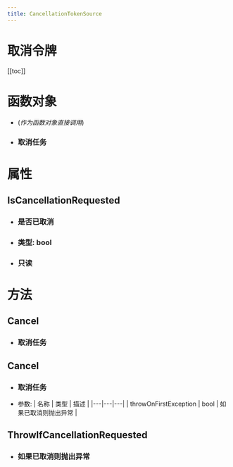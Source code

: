 ```yaml
---
title: CancellationTokenSource
---
```


<h1>取消令牌</h1>

[[toc]]

# 函数对象
  - (*作为函数对象直接调用*)
  - ### 取消任务
# 属性
## IsCancellationRequested
- ### 是否已取消
- ### 类型: bool
- ### 只读
# 方法
## Cancel
- ### 取消任务
## Cancel
- ### 取消任务
- 参数:
    | 名称 | 类型 | 描述 |
    |---|---|---|
   | throwOnFirstException | bool | 如果已取消则抛出异常 |
## ThrowIfCancellationRequested
- ### 如果已取消则抛出异常